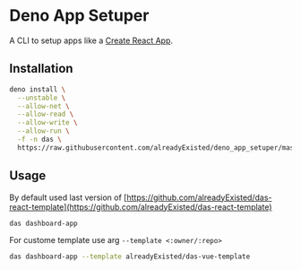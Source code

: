# Deno App Setuper

A CLI to setup apps like a [Create React App](https://github.com/facebook/create-react-app).

## Installation

```bash
deno install \
  --unstable \
  --allow-net \
  --allow-read \
  --allow-write \
  --allow-run \
  -f -n das \
  https://raw.githubusercontent.com/alreadyExisted/deno_app_setuper/master/cli.ts
```

## Usage

By default used last version of [https://github.com/alreadyExisted/das-react-template](https://github.com/alreadyExisted/das-react-template)

```bash
das dashboard-app
```

For custome template use arg `--template <:owner/:repo>`

```bash
das dashboard-app --template alreadyExisted/das-vue-template
```
